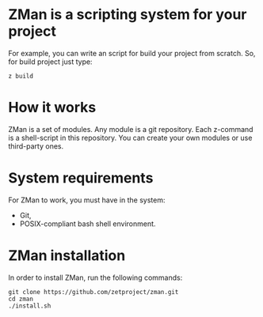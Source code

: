 # ZMan is a scripting system for your project
For example, you can write an script for build your project from scratch. So, for build project just type:
```console
z build
```

# How it works
ZMan is a set of modules. Any module is a git repository. Each z-command is a shell-script in this repository. You can create your own modules or use third-party ones.

# System requirements
For ZMan to work, you must have in the system:
* Git,
* POSIX-compliant bash shell environment.

# ZMan installation
In order to install ZMan, run the following commands:
```console
git clone https://github.com/zetproject/zman.git
cd zman
./install.sh
```
